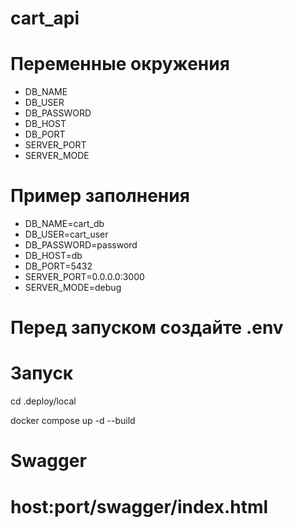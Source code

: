 # cart_api

# Переменные окружения
- DB_NAME
- DB_USER
- DB_PASSWORD
- DB_HOST
- DB_PORT
- SERVER_PORT
- SERVER_MODE

# Пример заполнения
- DB_NAME=cart_db
- DB_USER=cart_user
- DB_PASSWORD=password
- DB_HOST=db
- DB_PORT=5432
- SERVER_PORT=0.0.0.0:3000
- SERVER_MODE=debug

# Перед запуском создайте .env

# Запуск

cd .deploy/local

docker compose up -d --build

# Swagger

# host:port/swagger/index.html

